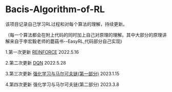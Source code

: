 # Bacis-Algorithm-of-RL
该项目记录自己学习RL过程和对每个算法的理解，持续更新。

（每一个算法都会在附上代码的同时加上自己对原理的理解。其中大部分的原理讲解来自于李宏毅老师的蘑菇书--EasyRL,代码部分自己实现)

1.第一次更新 [REINFORCE](https://github.com/Evanwu1125/Bacis-Algorithm-of-RL/blob/main/REINFORCE.ipynb) 2022.5.16

2.第二次更新 [DQN](https://github.com/Evanwu1125/Bacis-Algorithm-of-RL/blob/main/DQN.ipynb) 2022.5.28

3.第三次更新 [强化学习与马尔可夫链(第一部分)](https://github.com/Evanwu1125/Bacis-Algorithm-of-RL/blob/main/%E5%BC%BA%E5%8C%96%E5%AD%A6%E4%B9%A0%E4%B8%8E%E9%A9%AC%E5%B0%94%E5%8F%AF%E5%A4%AB%E9%93%BE/%E5%BC%BA%E5%8C%96%E5%AD%A6%E4%B9%A0%E4%B8%8E%E9%A9%AC%E5%B0%94%E5%8F%AF%E5%A4%AB%E9%93%BE%EF%BC%88%E7%AC%AC%E4%B8%80%E9%83%A8%E5%88%86%EF%BC%89.ipynb) 2023.1.15

4.第四次更新 强化学习与马尔可夫链(第二部分) 2023.3.8
